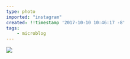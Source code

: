 ```yaml
---
type: photo
imported: "instagram"
created: !!timestamp '2017-10-10 10:46:17 -8'
tags:
    - microblog
---
```

![](/media/images/photos/2017/10/c1b924c1cdc4cf8e0b815a9347dce8aa.jpg)

